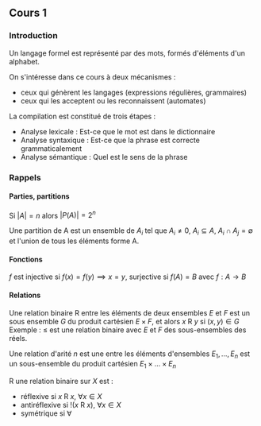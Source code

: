 
## Cours 1

### Introduction
Un langage formel est représenté par des mots, formés d'éléments d'un alphabet.

On s'intéresse dans ce cours à deux mécanismes :
- ceux qui génèrent les langages (expressions régulières, grammaires)
- ceux qui les acceptent ou les reconnaissent (automates)

La compilation est constitué de trois étapes : 
- Analyse lexicale : Est-ce que le mot est dans le dictionnaire
- Analyse syntaxique : Est-ce que la phrase est correcte grammaticalement
- Analyse sémantique : Quel est le sens de la phrase

### Rappels
#### Parties, partitions
Si $|A| = n$ alors $|P(A)| = 2^n$

Une partition de A est un ensemble de $A_{i}$ tel que $A_{i} \neq 0$, $A_{i} \subseteq A$, $A_{i} \cap A_{j} = \emptyset$ et l'union de tous les éléments forme A.

#### Fonctions
$f$ est injective si $f(x) = f(y) \implies x = y$, surjective si $f(A) = B$ avec $f : A \to B$

#### Relations
Une relation binaire R entre les éléments de deux ensembles $E$ et $F$ est un sous ensemble $G$ du produit cartésien $E \times F$, et alors $x$ R $y$ si $(x,y) \in G$
Exemple : $\leq$ est une relation binaire avec $E$ et $F$ des sous-ensembles des réels.

Une relation d'arité $n$ est une entre les éléments d'ensembles $E_{1}, \dots, E_{n}$ est un sous-ensemble du produit cartésien $E_{1} \times \dots \times E_{n}$

R une relation binaire sur $X$ est :
- réflexive si $x$ R $x$, $\forall x \in X$
- antiréflexive si $!(x$ R $x)$, $\forall x \in X$
- symétrique si $\forall$

